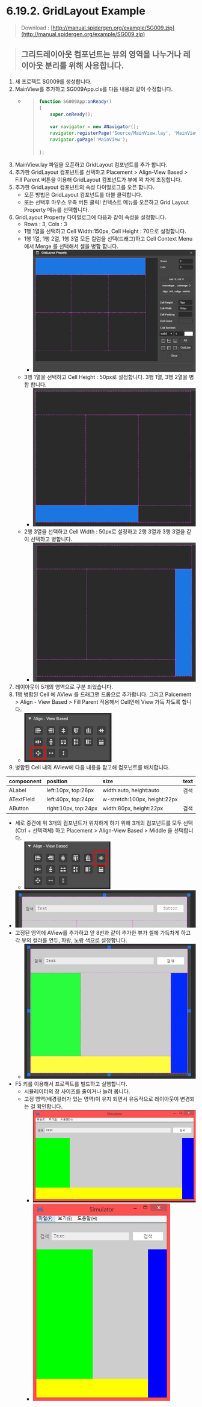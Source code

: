 # 6.19.2. GridLayout Example

> Download : [http://manual.spidergen.org/example/SG009.zip](http://manual.spidergen.org/example/SG009.zip)

> ## **그리드레이아웃 컴포넌트는 뷰의 영역을 나누거나 레이아웃 분리를 위해 사용합니다.**

1. 새 프로젝트 SG009를 생성합니다.
2. MainView를 추가하고 SG009App.cls를 다음 내용과 같이 수정합니다.
   * > ```javascript
     > function SG009App:onReady()
     > {
     >     super.onReady();
     >
     >     var navigator = new ANavigator();
     >     navigator.registerPage('Source/MainView.lay', 'MainView');
     >     navigator.goPage('MainView');
     >
     > };
     > ```
3. MainView.lay 파일을 오픈하고 GridLayout 컴포넌트를 추가 합니다.
4. 추가한 GridLayout 컴포넌트를 선택하고 Placement &gt; Align-View Based &gt; Fill Parent 버튼을 이용해 GridLayout 컴포넌트가 뷰에 꽉 차게 조정합니다. 
5. 추가한 GridLayout 컴포넌트의 속성 다이얼로그를 오픈 합니다.
   * 오픈 방법은  GridLayout 컴포넌트를 더블 클릭합니다.
   * 또는 선택후 마우스 우측 버튼 클릭! 컨텍스트 메뉴를 오픈하고 Grid Layout Property 메뉴를 선택합니다.
6. GridLayout Property 다이얼로그에 다음과 같이 속성을 설정합니다.
   * Rows : 3, Cols : 3
   * 1행 1열을 선택하고 Cell Width:150px, Cell Height : 70으로 설정합니다.
   * 1행 1열, 1행 2열, 1행 3열 모든 컬럼을 선택\(드래그\)하고  Cell Context Menu에서 Merge 를 선택해서 셀을 병합 합니다.
     * ![](../../.gitbook/assets/gridlayout-ex-012.png)
   * 3행 1열을 선택하고 Cell Height : 50px로 설정합니다. 3행 1열, 3행 2열을 병합 합니다.
     * ![](../../.gitbook/assets/gridlayout-ex-013.png)
   * 2행 3열을 선택하고 Cell Width : 50px로 설정하고 2행 3열과 3행 3열을 같이 선택하고 병합니다.
     * ![](../../.gitbook/assets/gridlayout-ex-014.png)
7. 레이아웃이 5개의 영역으로 구분 되었습니다.
8. 1행 병합된 Cell 에 AView 를 드래그앤 드롭으로 추가합니다. 그리고 Palcement &gt; Align - View Based &gt; Fill Parent 적용해서 Cell안에 View 가득 차도록 합니다.
   * ![](../../.gitbook/assets/gridlayout-ex-011.png)
9. 병합된 Cell 내의 AView에 다음 내용을 참고해 컴포넌트를 배치합니다.

| compoonent | position | size | text |
| :--- | :--- | :--- | :--- |
| ALabel | left:10px, top:26px | width:auto, height:auto | 검색 |
| ATextField | left:40px, top:24px | w-stretch:100px, height:22px |  |
| AButton | right:10px, top:24px | width:80px, height:22px | 검색 |

* 세로 중간에 위 3개의 컴포넌트가 위치하게 하기 위해 3개의 컴포넌트를 모두 선택\(Ctrl + 선택객체\) 하고 Placement &gt; Align-View Based &gt; Middle 을 선택합니다.
  * ![](../../.gitbook/assets/gridlayout-ex-010.png)
* ![](../../.gitbook/assets/gridlayout-ex-009.png)
* 고정된 영역에 AView를 추가하고 앞 8번과 같이 추가한 뷰가 셀에 가득차게 하고 각 뷰의 컬러를 연두, 파랑, 노랑 색으로 설정합니다.
  * ![](../../.gitbook/assets/gridlayout-ex-016.png)
* F5 키를 이용해서 프로젝트를 빌드하고 실행합니다.
  * 시뮬레이터의 창 사이즈를 줄이거나 늘려 봅니다.
  * 고정 영역\(배경컬러가 있는 영역\)이 유지 되면서 유동적으로 레이아웃이 변경되는 걸 확인합니다.  
    * ![](../../.gitbook/assets/gridlayout-ex018.png)
    * ![](../../.gitbook/assets/gridlayout-ex-019.png)

